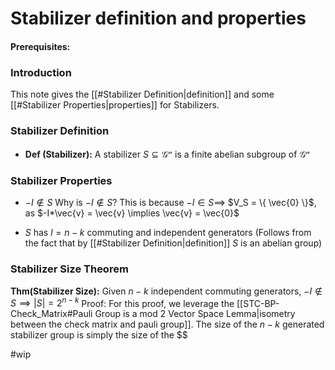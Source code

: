 # Stabilizer definition and properties
#### Prerequisites:

### Introduction
This note gives the [[#Stabilizer Definition|definition]] and some [[#Stabilizer Properties|properties]] for Stabilizers.

### Stabilizer Definition
- **Def (Stabilizer):** A stabilizer $S\subseteq \mathcal{G^n}$ is a finite abelian subgroup of $\mathcal{G^n}$

### Stabilizer Properties
- $-I \notin S$ 
Why is $-I\notin S$?
	This is because $-I\in S \implies$ $V_S = \{ \vec{0} \}$, as $-I*\vec{v} = \vec{v} \implies \vec{v} = \vec{0}$ 

- $S$ has $l=n-k$ commuting and independent generators
	(Follows from the fact that by [[#Stabilizer Definition|definition]] $S$ is an abelian group)

### Stabilizer Size Theorem
**Thm(Stabilizer Size):** Given $n-k$ independent commuting generators, $-I \notin S \implies |S| = 2^{n-k}$
	Proof: For this proof, we leverage the [[STC-BP-Check_Matrix#Pauli Group is a mod 2 Vector Space Lemma|isometry between the check matrix and pauli group]]. The size of the $n-k$ generated stabilizer group is simply the size of the $$
	
#wip 